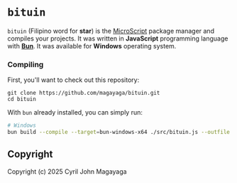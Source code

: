 # `bituin`

`bituin` (Filipino word for **star**) is the [MicroScript](https://github.com/magayaga/microscript) package manager and compiles your projects. It was written in **JavaScript** programming language with [**Bun**](https://bun.sh/). It was available for **Windows** operating system.

### Compiling
First, you'll want to check out this repository:

```
git clone https://github.com/magayaga/bituin.git
cd bituin
```

With `bun` already installed, you can simply run:

```bash
# Windows
bun build --compile --target=bun-windows-x64 ./src/bituin.js --outfile bituin
```

## Copyright
Copyright (c) 2025 Cyril John Magayaga
